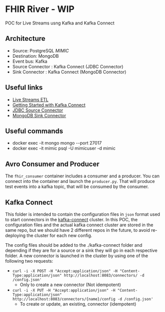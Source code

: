 # FHIR River - WIP

POC for Live Streams usng Kafka and Kafka Connect

## Architecture

- Source: PostgreSQL *MIMIC*
- Destination: MongoDB
- Event bus: Kafka
- Source Connector : Kafka Connect (JDBC Connector) 
- Sink Connector : Kafka Connect (MongoDB Connector)

## Useful links

- [Live Streams ETL](https://qconsf.com/sf2016/system/files/keynotes-slides/etl_is_dead_long-live_streams.pdf)
- [Getting Started with Kafka Connect](https://docs.confluent.io/current/connect/userguide.html)
- [JDBC Source Connector](https://docs.confluent.io/current/connect/kafka-connect-jdbc/source-connector/index.html)
- [MongoDB Sink Connector](https://www.mongodb.com/blog/post/getting-started-with-the-mongodb-connector-for-apache-kafka-and-mongodb-atlas)

## Useful commands

- docker exec -it mongo mongo --port 27017
- docker exec -it mimic psql -U mimicuser -d mimic

## Avro Consumer and Producer

The `fhir_consumer` container includes a consumer and a producer. You can connect into the container and launch the `producer.py`.
That will produce test events into a kafka topic, that will be consumed by the consumer.
 

## Kafka Connect

This folder is intended to contain the configuration files in `json` format used to start connectors in the 
[kafka-connect](https://docs.confluent.io/current/connect/) cluster.
In this POC, the configuration files and the actual kafka connect cluster are stored in the same repo, but we should 
have 2 different repos in the future, to avoid re-deploying the cluster for each new config.

The config files should be added to the ./kafka-connect folder and depending if they are for a source or a sink they will go in each respective folder.
A new connector is launched in the cluster by using one of the following two requests:
- `curl -i -X POST -H "Accept:application/json" -H "Content-Type:application/json" http://localhost:8083/connectors/ -d /config.json'`
    - Only to create a new connector (Not idempotent)
- `curl -i -X PUT -H "Accept:application/json" -H "Content-Type:application/json" http://localhost:8083/connectors/{name}/config -d /config.json'`
    - To create or update, an existing, connector (idempotent)
